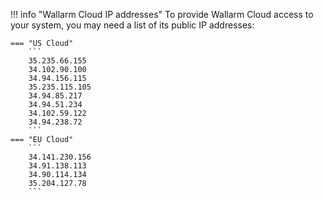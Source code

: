 !!! info "Wallarm Cloud IP addresses"
    To provide Wallarm Cloud access to your system, you may need a list of its public IP addresses:

    === "US Cloud"
        ```
        35.235.66.155
        34.102.90.100
        34.94.156.115
        35.235.115.105
        34.94.85.217
        34.94.51.234
        34.102.59.122
        34.94.238.72
        ```
    === "EU Cloud"
        ```
        34.141.230.156
        34.91.138.113
        34.90.114.134
        35.204.127.78
        ```